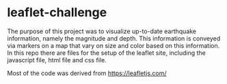 # leaflet-challenge
The purpose of this project was to visualize up-to-date earthquake information, namely the magnitude and depth. This information is conveyed via markers on a map that vary on size and color based on this information. In this repo there are files for the setup of the leaflet site, including the javascript file, html file and css file.

Most of the code was derived from https://leafletjs.com/
